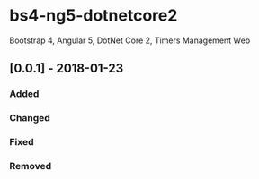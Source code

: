 # bs4-ng5-dotnetcore2
Bootstrap 4, Angular 5, DotNet Core 2, Timers Management Web

## [0.0.1] - 2018-01-23
### Added

### Changed

### Fixed

### Removed


